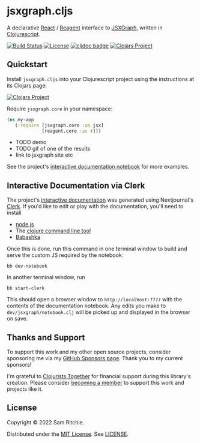 # jsxgraph.cljs

A declarative [React][REACT] / [Reagent][REAGENT] interface to
[JSXGraph][JSXGRAPH], written in [Clojurescript][CLJS].

[![Build Status](https://github.com/mentat-collective/jsxgraph.cljs/actions/workflows/kondo.yml/badge.svg?branch=main)](https://github.com/mentat-collective/jsxgraph.cljs/actions/workflows/kondo.yml)
[![License](https://img.shields.io/badge/license-MIT-brightgreen.svg)](https://github.com/mentat-collective/jsxgraph.cljs/blob/main/LICENSE)
[![cljdoc badge](https://cljdoc.org/badge/org.mentat/jsxgraph.cljs)](https://cljdoc.org/d/org.mentat/jsxgraph.cljs/CURRENT)
[![Clojars Project](https://img.shields.io/clojars/v/org.mentat/jsxgraph.cljs.svg)](https://clojars.org/org.mentat/jsxgraph.cljs)

## Quickstart

Install `jsxgraph.cljs` into your Clojurescript project using the instructions
at its Clojars page:

[![Clojars Project](https://img.shields.io/clojars/v/org.mentat/jsxgraph.cljs.svg)](https://clojars.org/org.mentat/jsxgraph.cljs)

Require `jsxgraph.core` in your namespace:

```clj
(ns my-app
   (:require [jsxgraph.core :as jsx]
             [reagent.core :as r]))
```

- TODO demo
- TODO gif of one of the results
- link to jsxgraph site etc

See the project's [interactive documentation
notebook](https://github.com/mentat-collective/jsxgraph.cljs) for more examples.

## Interactive Documentation via Clerk

The project's [interactive
documentation](https://mentat-collective.github.io/jsxgraph.cljs) was generated
using Nextjournal's [Clerk](https://github.com/nextjournal/clerk). If you'd like
to edit or play with the documentation, you'll need to install

- [node.js](https://nodejs.org/en/)
- The [clojure command line tool](https://clojure.org/guides/install_clojure)
- [Babashka](https://github.com/babashka/babashka#installation)

Once this is done, run this command in one terminal window to build and serve the custom JS required by the notebook:

```
bb dev-notebook
```

In another terminal window, run

```
bb start-clerk
```

This should open a browser window to `http://localhost:7777` with the contents
of the documentation notebook. Any edits you make to `dev/jsxgraph/notebook.clj`
will be picked up and displayed in the browser on save.

## Thanks and Support

To support this work and my other open source projects, consider sponsoring me
via my [GitHub Sponsors page](https://github.com/sponsors/sritchie). Thank you
to my current sponsors!

I'm grateful to [Clojurists Together](https://www.clojuriststogether.org/) for
financial support during this library's creation. Please consider [becoming a
member](https://www.clojuriststogether.org/developers/) to support this work and
projects like it.

## License

Copyright © 2022 Sam Ritchie.

Distributed under the [MIT License](LICENSE). See [LICENSE](LICENSE).

[CLJS]: https://clojurescript.org/
[JSXGRAPH]: https://jsxgraph.org/
[REACT]: https://reactjs.org/
[REAGENT]: https://reagent-project.github.io/

